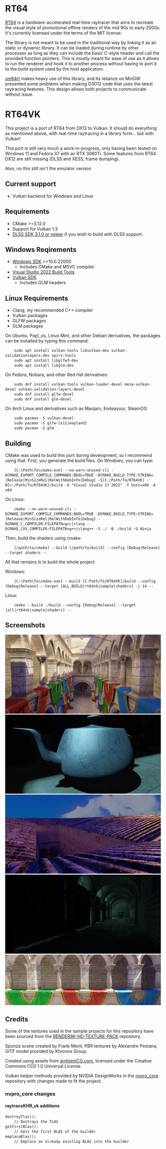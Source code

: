 # RT64

[RT64](https://github.com/DarioSamo/RT64) is a hardware-accelerated real-time raytracer that aims to recreate the visual style of promotional offline renders of the mid 90s to early 2000s. It's currently licensed under the terms of the MIT license.

The library is not meant to be used in the traditional way by linking it as an static or dynamic library. It can be loaded during runtime by other processes as long as they can include the basic C-style header and call the provided function pointers. This is mostly meant for ease of use as it allows to run the renderer and hook it to another process without having to port it to the build system used by the host application.

[sm64rt](https://github.com/DarioSamo/sm64rt) makes heavy use of this library, and its reliance on MinGW presented some problems when making D3D12 code that uses the latest raytracing features. This design allows both projects to communicate without issue.

# RT64VK

This project is a port of RT64 from DX12 to Vulkan. It should do everything as mentioned above, with real-time raytracing in a library form... but with Vulkan!

This port is still very much a work-in-progress, only having been tested on Windows 11 and Fedora 37 with an RTX 3060Ti. Some features from RT64 DX12 are still missing (DLSS and XESS, frame dumping).

Also, no this still isn't the emulator version

<!-- ## Status
[![Build status](https://ci.appveyor.com/api/projects/status/biwo1tfvg2cndapi?svg=true)](https://ci.appveyor.com/project/DarioSamo/rt64) -->

## Current support
* Vulkan backend for Windows and Linux

## Requirements
* CMake >=3.12.0
* Support for Vulkan 1.3
* [DLSS SDK 3.1.0 or newer](https://developer.nvidia.com/dlss) if you wish to build with DLSS support.
## Windows Reqirements
* [Windows SDK](https://developer.microsoft.com/en-us/windows/downloads/windows-sdk/) >=10.0.22000
    * Includes CMake and MSVC compiler
* [Visual Studio 2022 Build Tools](https://visualstudio.microsoft.com/downloads/#build-tools-for-visual-studio-2022)
* [Vulkan SDK](https://vulkan.lunarg.com/)
    * Includes GLM headers
## Linux Requirements
* Clang, my recommended C++ compiler
* Vulkan packages
* GLFW packages
* GLM packages

On Ubuntu, Pop!_os, Linux Mint, and other Debian derivatives, the packages can be installed by typing this command:

        sudo apt install vulkan-tools libvulkan-dev vulkan-validationlayers-dev spirv-tools 
        sudo apt install libglfw3-dev
        sudo apt install libglm-dev

On Fedora, Nobara, and other Red Hat derivatives:

        sudo dnf install vulkan-tools vulkan-loader-devel mesa-vulkan-devel vulkan-validation-layers-devel 
        sudo dnf install glfw-devel
        sudo dnf install glm-devel

On Arch Linux and derivatives such as Manjaro, Endeavour, SteamOS:

        sudo pacman -S vulkan-devel
        sudo pacman -S glfw-[x11|wayland]
        sudo pacman -S glm

## Building
CMake was used to build this port during development, so I recommend using that. First, you generate the build files. On Windows, you can type:

        [C:\Path\To\cmake.exe] --no-warn-unused-cli -DCMAKE_EXPORT_COMPILE_COMMANDS:BOOL=TRUE -DCMAKE_BUILD_TYPE:STRING=[Release|MinSizeRel|RelWithDebInfo|Debug] -S[C:/Path/To/RT64VK] -B[c:/Path/To/RT64VK]/build -G "Visual Studio 17 2022" -T host=x86 -A x64

On Linux: 

        cmake --no-warn-unused-cli -DCMAKE_EXPORT_COMPILE_COMMANDS:BOOL=TRUE -DCMAKE_BUILD_TYPE:STRING=[Release|MinSizeRel|RelWithDebInfo|Debug] -DCMAKE_C_COMPILER:FILEPATH=gcc|clang -DCMAKE_CXX_COMPILER:FILEPATH=g++|clang++ -S ./ -B ./build -G Ninja 

Then, build the shaders using cmake:

        [/path/to/cmake] --build [/path/to/build] --config [Debug|Release] --target shaders --

All that remains is to build the whole project:

Windows:

        [C:\Path\To\cmake.exe] --build [C:Path/To/RT64VK]/build --config [Debug|Release] --target [ALL_BUILD|rt64vk|sample|shaders] -j 14 --

Linux:

        cmake --build ./build --config [Debug|Release] --target [all|rt64vk|sample|shaders] --

## Screenshots
![Sample screenshot 1](/images/Screenshot_20230220_042451.jpg?raw=true)
![Sample screenshot 2](/images/Screenshot_20230220_042358.jpg?raw=true)
![Sample screenshot 3](/images/Screenshot_20230220_041926.jpg?raw=true)
![Sample screenshot 4](/images/Screenshot_20230220_041323.jpg?raw=true)
![Sample screenshot 5](/images/Screenshot_20230220_043003.jpg?raw=true)

## Credits
Some of the textures used in the sample projects for this repository have been sourced from the [RENDER96-HD-TEXTURE-PACK](https://github.com/pokeheadroom/RENDER96-HD-TEXTURE-PACK) repository.

Sponza scene created by Frank Meinl, PBR textures by Alexandre Pestana, GlTF model provided by Khronos Group.

Created using assets from [ambientCG.com](https://ambientcg.com/), licensed under the Creative Commons CC0 1.0 Universal License.

Vulkan helper methods provided by NVIDIA DesignWorks in the [nvpro_core](https://github.com/nvpro-samples/nvpro_core) repository with changes made to fit the project.

### nvpro_core changes
#### raytraceKHR_vk additions
    destroyTlas();
        // Destroys the TLAS
    getFirstBlas();
        // Gets the first BLAS of the builder
    emplaceBlas();
        // Emplace an already existing BLAS into the builder
